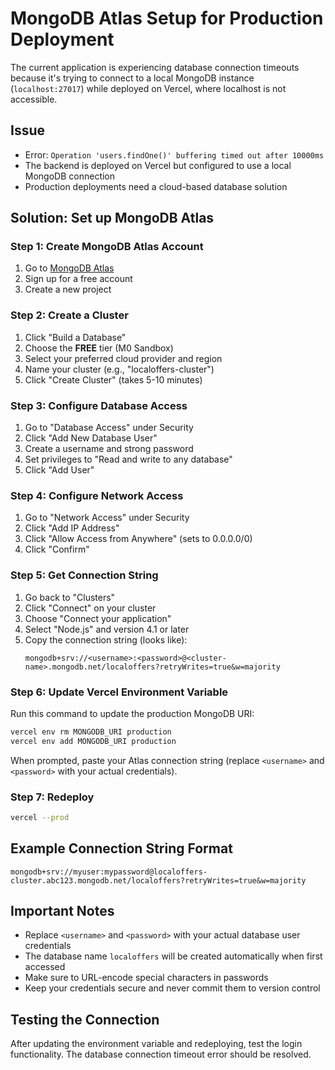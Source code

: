 # MongoDB Atlas Setup for Production Deployment

The current application is experiencing database connection timeouts because it's trying to connect to a local MongoDB instance (`localhost:27017`) while deployed on Vercel, where localhost is not accessible.

## Issue
- Error: `Operation 'users.findOne()' buffering timed out after 10000ms`
- The backend is deployed on Vercel but configured to use a local MongoDB connection
- Production deployments need a cloud-based database solution

## Solution: Set up MongoDB Atlas

### Step 1: Create MongoDB Atlas Account
1. Go to [MongoDB Atlas](https://www.mongodb.com/atlas)
2. Sign up for a free account
3. Create a new project

### Step 2: Create a Cluster
1. Click "Build a Database"
2. Choose the **FREE** tier (M0 Sandbox)
3. Select your preferred cloud provider and region
4. Name your cluster (e.g., "localoffers-cluster")
5. Click "Create Cluster" (takes 5-10 minutes)

### Step 3: Configure Database Access
1. Go to "Database Access" under Security
2. Click "Add New Database User"
3. Create a username and strong password
4. Set privileges to "Read and write to any database"
5. Click "Add User"

### Step 4: Configure Network Access
1. Go to "Network Access" under Security
2. Click "Add IP Address"
3. Click "Allow Access from Anywhere" (sets to 0.0.0.0/0)
4. Click "Confirm"

### Step 5: Get Connection String
1. Go back to "Clusters"
2. Click "Connect" on your cluster
3. Choose "Connect your application"
4. Select "Node.js" and version 4.1 or later
5. Copy the connection string (looks like):
   ```
   mongodb+srv://<username>:<password>@<cluster-name>.mongodb.net/localoffers?retryWrites=true&w=majority
   ```

### Step 6: Update Vercel Environment Variable
Run this command to update the production MongoDB URI:

```bash
vercel env rm MONGODB_URI production
vercel env add MONGODB_URI production
```

When prompted, paste your Atlas connection string (replace `<username>` and `<password>` with your actual credentials).

### Step 7: Redeploy
```bash
vercel --prod
```

## Example Connection String Format
```
mongodb+srv://myuser:mypassword@localoffers-cluster.abc123.mongodb.net/localoffers?retryWrites=true&w=majority
```

## Important Notes
- Replace `<username>` and `<password>` with your actual database user credentials
- The database name `localoffers` will be created automatically when first accessed
- Make sure to URL-encode special characters in passwords
- Keep your credentials secure and never commit them to version control

## Testing the Connection
After updating the environment variable and redeploying, test the login functionality. The database connection timeout error should be resolved.